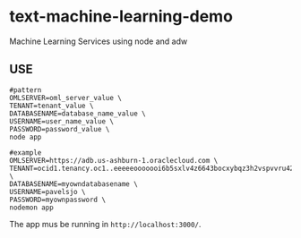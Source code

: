 # text-machine-learning-demo

Machine Learning Services using node and adw

## USE

```shell
#pattern
OMLSERVER=oml_server_value \
TENANT=tenant_value \
DATABASENAME=database_name_value \
USERNAME=user_name_value \
PASSWORD=password_value \
node app

#example
OMLSERVER=https://adb.us-ashburn-1.oraclecloud.com \
TENANT=ocid1.tenancy.oc1..eeeeeooooooi6b5sxlv4z6643bocxybqz3h2vspvvru42jysvizl55lky22ijaq \
DATABASENAME=myowndatabasename \
USERNAME=pavelsjo \ 
PASSWORD=myownpassword \
nodemon app
```

The app mus be running in `http://localhost:3000/`.
